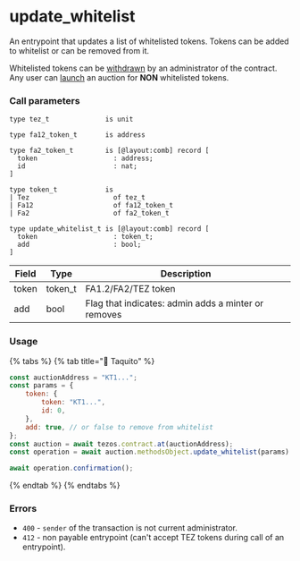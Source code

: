# update\_whitelist

An entrypoint that updates a list of whitelisted tokens. Tokens can be added to whitelist or can be removed from it.

Whitelisted tokens can be [withdrawn](withdraw\_public\_fee.md) by an administrator of the contract. Any user can [launch](../auction-entrypoints/launch\_auction.md) an auction for **NON** whitelisted tokens.

### Call parameters

```pascaligo
type tez_t              is unit

type fa12_token_t       is address

type fa2_token_t        is [@layout:comb] record [
  token                   : address;
  id                      : nat;
]

type token_t            is
| Tez                     of tez_t
| Fa12                    of fa12_token_t
| Fa2                     of fa2_token_t

type update_whitelist_t is [@layout:comb] record [
  token                   : token_t;
  add                     : bool;
]
```

| Field | Type     | Description                                         |
| ----- | -------- | --------------------------------------------------- |
| token | token\_t | FA1.2/FA2/TEZ token                                 |
| add   | bool     | Flag that indicates: admin adds a minter or removes |

### Usage

{% tabs %}
{% tab title="🌮 Taquito" %}
```javascript
const auctionAddress = "KT1...";
const params = {
    token: {
        token: "KT1...",
        id: 0,
    },
    add: true, // or false to remove from whitelist
};
const auction = await tezos.contract.at(auctionAddress);
const operation = await auction.methodsObject.update_whitelist(params).send();

await operation.confirmation();
```
{% endtab %}
{% endtabs %}

### Errors

* `400` - `sender` of the transaction is not current administrator.
* `412` - non payable entrypoint (can't accept TEZ tokens during call of an entrypoint).
